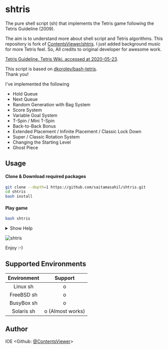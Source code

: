 # shtris

The pure shell script (sh) that implements the Tetris game following the Tetris Guideline (2009).

The aim is to understand more about shell script and Tetris algorithms. This repository is fork of [ContentsViewer/shtris](https://github.com/ContentsViewer/shtris). I just added background music for more Tetris feel. So, All credits to original developer for awesome work.

[Tetris Guideline. Tetris Wiki. accessed at 2020-05-23](https://tetris.fandom.com/wiki/Tetris_Guideline).

This script is based on [dkorolev/bash-tetris](https://github.com/dkorolev/bash-tetris).<br>
Thank you!

I've implemented the following

* Hold Queue
* Next Queue
* Random Generation with Bag System
* Score System
* Variable Goal System
* T-Spin / Mini T-Spin
* Back-to-Back Bonus
* Extended Placement / Infinite Placement / Classic Lock Down
* Super / Classic Rotation System
* Changing the Starting Level
* Ghost Piece

## Usage

#### Clone & Download required packages
```sh
git clone --depth=1 https://github.com/saitamasahil/shtris.git
cd shtris
bash install
```
#### Play game
```sh
bash shtris
```

<details>
<summary>Show Help</summary>

```shellsession
$ ./shtris -h

Usage: shtris [options]

Options:
 -d, --debug          debug mode
 -l, --level <LEVEL>  game level (default=1). range from 1 to 15
 --rotation <MODE>    use 'Super' or 'Classic' rotation system
                      MODE can be 'super'(default) or 'classic'
 --lockdown <RULE>    Three rulesets —Infinite Placement, Extended, and Classic—
                      dictate the conditions for Lock Down.
                      RULE can be 'extended'(default), 'infinite', 'classic'
 --seed <SEED>        random seed to determine the order of Tetriminos.
                      range from 1 to 4294967295.
 --no-color           don't display colors
 --no-beep            disable beep
 --hide-help          don't show help on start

 -h, --help     display this help and exit
 -V, --version  output version infromation and exit

Version:
 3.0.0
```

</details>

![shtris](https://contentsviewer.work/Master/ShellScript/Apps/Tetris/Images/shtris.jpg)

Enjoy :-)

## Supported Environments

| Environment | Support          |
| :---------: | :--------------: |
| Linux   sh  | o                |
| FreeBSD sh  | o                |
| BusyBox sh  | o                |
| Solaris sh  | o (Almost works) |

## Author

IOE <Github: [@ContentsViewer](https://github.com/ContentsViewer)>
